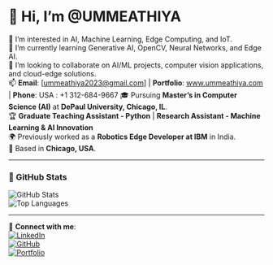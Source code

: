 # 👋 Hi, I’m @UMMEATHIYA  
👀 I’m interested in AI, Machine Learning, Edge Computing, and IoT.  
🌱 I’m currently learning Generative AI, OpenCV, Neural Networks, and Edge AI.  
💞️ I’m looking to collaborate on AI/ML projects, computer vision applications, and cloud-edge solutions.  
📫 **Email**: [ummeathiya2023@gmail.com] | **Portfolio**: www.ummeathiya.com | **Phone**: USA : +1 312-684-9667
🎓 Pursuing **Master’s in Computer Science (AI)** at **DePaul University, Chicago, IL**.  
🏆 **Graduate Teaching Assistant - Python** | **Research Assistant - Machine Learning & AI Innovation**  
🌍 Previously worked as a **Robotics Edge Developer at IBM** in India.  
🏡 Based in **Chicago, USA**.  

---

### 📌 GitHub Stats  
![GitHub Stats](https://github-readme-stats.vercel.app/api?username=UMMEATHIYA&show_icons=true&theme=tokyonight)  
![Top Languages](https://github-readme-stats.vercel.app/api/top-langs/?username=UMMEATHIYA&layout=compact&theme=tokyonight)  

---

🔗 **Connect with me**:  
[![LinkedIn](https://img.shields.io/badge/LinkedIn-blue?style=flat&logo=linkedin&logoColor=white)](https://www.linkedin.com/in/umme-athiya-1a8673172/)  
[![GitHub](https://img.shields.io/badge/GitHub-black?style=flat&logo=github&logoColor=white)](https://github.com/UMMEATHIYA)  
[![Portfolio](https://img.shields.io/badge/Portfolio-orange?style=flat&logo=firefox&logoColor=white)](http://www.ummeathiya.com) 


